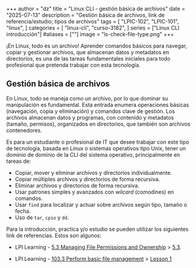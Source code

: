 +++
author = "dz"
title = "Linux CLI - gestión básica de archivos"
date = "2025-07-13"
description = "Gestión básica de archivos, link de referencia/estudio; tipos de archivos"
tags = [
    "LPIC-102",
    "LPIC-101",
    "linux",
]
categories = [
    "linux-cli",
    "curso-3182",
]
series = ["Linux CLI introducción"]
#aliases = [""]
image = "ls-check-file-type.png"
+++

¡En Linux, todo es un archivo! Aprender comandos básicos para navegar, copiar y gestionar archivos, que almacenan datos y metadatos en directorios, es una de las tareas fundamentales iniciales para todo profesional que pretenda trabajar con esta tecnología.
<!--more-->

## Gestión básica de archivos

En Linux, todo se maneja como un archivo, por lo que dominar su manipulación es fundamental. Esta entrada enumera operaciones básicas (navegación, copia y eliminación) y comandos clave de gestión. Los archivos almacenan datos y programas, con contenido y metadatos (tamaño, permisos), organizados en directorios, que también son archivos contenedores.

Es para un estudiante o profesional de IT que desee trabajar con este tipo de tecnología, basada en Linux o sistemas operativos tipo Unix, tener un dominio de dominio de la CLI del sistema operativo, principalmente en tareas de:

- Copiar, mover y eliminar archivos y directorios individualmente.
- Copiar múltiples archivos y directorios de forma recursiva.
- Eliminar archivos y directorios de forma recursiva.
- Usar patrones simples y avanzados con _wilcard_ (comodines) en comandos.
- Usar `find` para localizar y actuar sobre archivos según tipo, tamaño o fecha.
- Uso de `tar`, `cpio` y `dd`.

Para la introducción, practica y/o estudio se pueden utilizar los siguientes link de referencias. Estos son algunos:

- LPI Learning - [5.3 Managing File Permissions and Ownership](https://learning.lpi.org/en/learning-materials/010-160/5/5.3/) > [5.3](https://learning.lpi.org/en/learning-materials/010-160/5/5.3/5.3_01/).

- LPI Learning - [103.3 Perform basic file management](https://learning.lpi.org/en/learning-materials/101-500/103/103.3/) > [Lesson 1](https://learning.lpi.org/en/learning-materials/101-500/103/103.3/103.3_01/)
